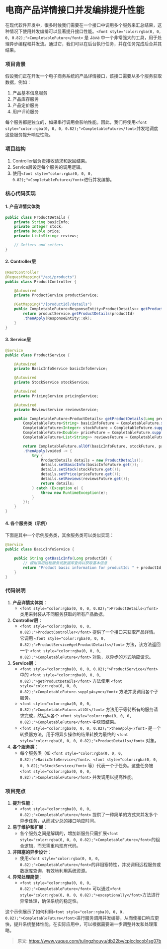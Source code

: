 # 电商产品详情接口并发编排提升性能

<font style="color:rgba(0, 0, 0, 0.82);">在现代软件开发中，很多时候我们需要在一个接口中调用多个服务来汇总结果，这种情况下使用并发编排可以显著提升接口性能。</font>`<font style="color:rgba(0, 0, 0, 0.82);">CompletableFuture</font>`<font style="color:rgba(0, 0, 0, 0.82);"> 是 Java 中一个非常强大的工具，用于处理异步编程和并发流。通过它，我们可以在后台执行任务，并在任务完成后合并其结果。</font>

### <font style="color:rgba(0, 0, 0, 0.82);">项目背景</font>
<font style="color:rgba(0, 0, 0, 0.82);">假设我们正在开发一个电子商务系统的产品详情接口，该接口需要从多个服务获取数据，例如：</font>

1. <font style="color:rgba(0, 0, 0, 0.82);">产品基本信息服务</font>
2. <font style="color:rgba(0, 0, 0, 0.82);">产品库存服务</font>
3. <font style="color:rgba(0, 0, 0, 0.82);">产品定价服务</font>
4. <font style="color:rgba(0, 0, 0, 0.82);">用户评论服务</font>

<font style="color:rgba(0, 0, 0, 0.82);">每个服务都是独立的，如果串行调用会影响性能。因此，我们将使用</font>`<font style="color:rgba(0, 0, 0, 0.82);">CompletableFuture</font>`<font style="color:rgba(0, 0, 0, 0.82);">并发地调度这些服务提升响应性能。</font>

### <font style="color:rgba(0, 0, 0, 0.82);">项目结构</font>
1. <font style="color:rgba(0, 0, 0, 0.82);">Controller层负责接收请求和返回结果。</font>
2. <font style="color:rgba(0, 0, 0, 0.82);">Service层设定每个服务的调用逻辑。</font>
3. <font style="color:rgba(0, 0, 0, 0.82);">使用</font>`<font style="color:rgba(0, 0, 0, 0.82);">CompletableFuture</font>`<font style="color:rgba(0, 0, 0, 0.82);">进行并发编排。</font>

### <font style="color:rgba(0, 0, 0, 0.82);">核心代码实现</font>
#### <font style="color:rgba(0, 0, 0, 0.82);">1. 产品详情实体类</font>
```java
public class ProductDetails {  
    private String basicInfo;  
    private Integer stock;  
    private Double price;  
    private List<String> reviews;  

    // Getters and setters  
}
```

#### <font style="color:rgba(0, 0, 0, 0.82);">2. Controller层</font>
```java
@RestController  
@RequestMapping("/api/products")  
public class ProductController {  

    @Autowired  
    private ProductService productService;  

    @GetMapping("/{productId}/details")  
    public CompletableFuture<ResponseEntity<ProductDetails>> getProductDetails(@PathVariable Long productId) {  
        return productService.getProductDetails(productId)  
        .thenApply(ResponseEntity::ok);  
    }  
}
```

#### <font style="color:rgba(0, 0, 0, 0.82);">3. Service层</font>
```java
@Service  
public class ProductService {  

    @Autowired  
    private BasicInfoService basicInfoService;  

    @Autowired  
    private StockService stockService;  

    @Autowired  
    private PricingService pricingService;  

    @Autowired  
    private ReviewsService reviewsService;  

    public CompletableFuture<ProductDetails> getProductDetails(Long productId) {  
        CompletableFuture<String> basicInfoFuture = CompletableFuture.supplyAsync(() -> basicInfoService.getBasicInfo(productId));  
        CompletableFuture<Integer> stockFuture = CompletableFuture.supplyAsync(() -> stockService.getStock(productId));  
        CompletableFuture<Double> priceFuture = CompletableFuture.supplyAsync(() -> pricingService.getPrice(productId));  
        CompletableFuture<List<String>> reviewsFuture = CompletableFuture.supplyAsync(() -> reviewsService.getReviews(productId));  

        return CompletableFuture.allOf(basicInfoFuture, stockFuture, priceFuture, reviewsFuture)  
        .thenApply(voided -> {  
            try {  
                ProductDetails details = new ProductDetails();  
                details.setBasicInfo(basicInfoFuture.get());  
                details.setStock(stockFuture.get());  
                details.setPrice(priceFuture.get());  
                details.setReviews(reviewsFuture.get());  
                return details;  
            } catch (Exception e) {  
                throw new RuntimeException(e);  
            }  
        });  
    }  
}
```

#### <font style="color:rgba(0, 0, 0, 0.82);">4. 各个服务类（示例）</font>
<font style="color:rgba(0, 0, 0, 0.82);">下面是其中一个示例服务类，其余服务类可以类似实现：</font>

```java
@Service  
public class BasicInfoService {  

    public String getBasicInfo(Long productId) {  
        // 模拟调用远程服务或数据库查询以获取基本信息  
        return "Product basic information for productId: " + productId;  
    }  
}
```

### <font style="color:rgba(0, 0, 0, 0.82);">代码说明</font>
1. **<font style="color:rgba(0, 0, 0, 0.82);">产品详情实体类</font>**<font style="color:rgba(0, 0, 0, 0.82);">：</font>
    - `<font style="color:rgba(0, 0, 0, 0.82);">ProductDetails</font>`<font style="color:rgba(0, 0, 0, 0.82);"> </font><font style="color:rgba(0, 0, 0, 0.82);">类用来封装从不同服务获取的所有产品数据。</font>
2. **<font style="color:rgba(0, 0, 0, 0.82);">Controller层</font>**<font style="color:rgba(0, 0, 0, 0.82);">：</font>
    - `<font style="color:rgba(0, 0, 0, 0.82);">ProductController</font>`<font style="color:rgba(0, 0, 0, 0.82);"> </font><font style="color:rgba(0, 0, 0, 0.82);">提供了一个接口来获取产品详情。它调用</font><font style="color:rgba(0, 0, 0, 0.82);"> </font>`<font style="color:rgba(0, 0, 0, 0.82);">ProductService#getProductDetails</font>`<font style="color:rgba(0, 0, 0, 0.82);"> </font><font style="color:rgba(0, 0, 0, 0.82);">方法，该方法返回一个</font><font style="color:rgba(0, 0, 0, 0.82);"> </font>`<font style="color:rgba(0, 0, 0, 0.82);">CompletableFuture</font>`<font style="color:rgba(0, 0, 0, 0.82);"> </font><font style="color:rgba(0, 0, 0, 0.82);">对象，以异步的方式响应请求。</font>
3. **<font style="color:rgba(0, 0, 0, 0.82);">Service层</font>**<font style="color:rgba(0, 0, 0, 0.82);">：</font>
    - `<font style="color:rgba(0, 0, 0, 0.82);">ProductService</font>`<font style="color:rgba(0, 0, 0, 0.82);"> </font><font style="color:rgba(0, 0, 0, 0.82);">中的</font><font style="color:rgba(0, 0, 0, 0.82);"> </font>`<font style="color:rgba(0, 0, 0, 0.82);">getProductDetails</font>`<font style="color:rgba(0, 0, 0, 0.82);"> </font><font style="color:rgba(0, 0, 0, 0.82);">方法使用</font><font style="color:rgba(0, 0, 0, 0.82);"> </font>`<font style="color:rgba(0, 0, 0, 0.82);">CompletableFuture.supplyAsync</font>`<font style="color:rgba(0, 0, 0, 0.82);"> </font><font style="color:rgba(0, 0, 0, 0.82);">方法并发调用各个子服务。</font>
    - `<font style="color:rgba(0, 0, 0, 0.82);">CompletableFuture.allOf</font>`<font style="color:rgba(0, 0, 0, 0.82);"> </font><font style="color:rgba(0, 0, 0, 0.82);">方法用于等待所有的服务请求完成，然后从各个</font><font style="color:rgba(0, 0, 0, 0.82);"> </font>`<font style="color:rgba(0, 0, 0, 0.82);">CompletableFuture</font>`<font style="color:rgba(0, 0, 0, 0.82);"> </font><font style="color:rgba(0, 0, 0, 0.82);">中获取结果。</font>
    - `<font style="color:rgba(0, 0, 0, 0.82);">thenApply</font>`<font style="color:rgba(0, 0, 0, 0.82);"> </font><font style="color:rgba(0, 0, 0, 0.82);">是一个转换器方法，用于将异步操作的结果转换为最终的</font><font style="color:rgba(0, 0, 0, 0.82);"> </font>`<font style="color:rgba(0, 0, 0, 0.82);">ProductDetails</font>`<font style="color:rgba(0, 0, 0, 0.82);"> </font><font style="color:rgba(0, 0, 0, 0.82);">对象。</font>
4. **<font style="color:rgba(0, 0, 0, 0.82);">各个服务类</font>**<font style="color:rgba(0, 0, 0, 0.82);">：</font>
    - <font style="color:rgba(0, 0, 0, 0.82);">每个服务类（如</font><font style="color:rgba(0, 0, 0, 0.82);"> </font>`<font style="color:rgba(0, 0, 0, 0.82);">BasicInfoService</font>`<font style="color:rgba(0, 0, 0, 0.82);">、</font>`<font style="color:rgba(0, 0, 0, 0.82);">StockService</font>`<font style="color:rgba(0, 0, 0, 0.82);"> </font><font style="color:rgba(0, 0, 0, 0.82);">等）代表一个子任务。这些任务被</font><font style="color:rgba(0, 0, 0, 0.82);"> </font>`<font style="color:rgba(0, 0, 0, 0.82);">CompletableFuture</font>`<font style="color:rgba(0, 0, 0, 0.82);"> </font><font style="color:rgba(0, 0, 0, 0.82);">并发调用以提高性能。</font>

### <font style="color:rgba(0, 0, 0, 0.82);">项目亮点</font>
1. **<font style="color:rgba(0, 0, 0, 0.82);">提升性能</font>**<font style="color:rgba(0, 0, 0, 0.82);">：</font>
    - `<font style="color:rgba(0, 0, 0, 0.82);">CompletableFuture</font>`<font style="color:rgba(0, 0, 0, 0.82);"> </font><font style="color:rgba(0, 0, 0, 0.82);">提供了一种简单的方式来并发多个异步任务，从而减少总的接口响应时间。</font>
2. **<font style="color:rgba(0, 0, 0, 0.82);">易于维护和扩展</font>**<font style="color:rgba(0, 0, 0, 0.82);">：</font>
    - <font style="color:rgba(0, 0, 0, 0.82);">各个服务之间是解耦的，增加新服务只需扩展</font>`<font style="color:rgba(0, 0, 0, 0.82);">CompletableFuture</font>`<font style="color:rgba(0, 0, 0, 0.82);">的组合逻辑，而无需重构现有代码。</font>
3. **<font style="color:rgba(0, 0, 0, 0.82);">非阻塞的异步设计</font>**<font style="color:rgba(0, 0, 0, 0.82);">：</font>
    - <font style="color:rgba(0, 0, 0, 0.82);">使用</font>`<font style="color:rgba(0, 0, 0, 0.82);">CompletableFuture</font>`<font style="color:rgba(0, 0, 0, 0.82);">的非阻塞特性，并发调用远程服务或数据库查询，有效地利用系统资源。</font>
4. **<font style="color:rgba(0, 0, 0, 0.82);">异常处理简便</font>**<font style="color:rgba(0, 0, 0, 0.82);">：</font>
    - `<font style="color:rgba(0, 0, 0, 0.82);">CompletableFuture</font>`<font style="color:rgba(0, 0, 0, 0.82);"> </font><font style="color:rgba(0, 0, 0, 0.82);">可以通过</font>`<font style="color:rgba(0, 0, 0, 0.82);">exceptionally</font>`<font style="color:rgba(0, 0, 0, 0.82);">方法进行异常处理，确保系统的稳定性。</font>

<font style="color:rgba(0, 0, 0, 0.82);">这个示例展示了如何利用</font>`<font style="color:rgba(0, 0, 0, 0.82);">CompletableFuture</font>`<font style="color:rgba(0, 0, 0, 0.82);">进行服务调用并发编排，从而使接口响应更快，提升系统整体性能。在实际应用中，可以根据需要进一步调整并发和处理策略。</font>



> 原文: <https://www.yuque.com/tulingzhouyu/db22bv/cplcclxcob1sg07b>